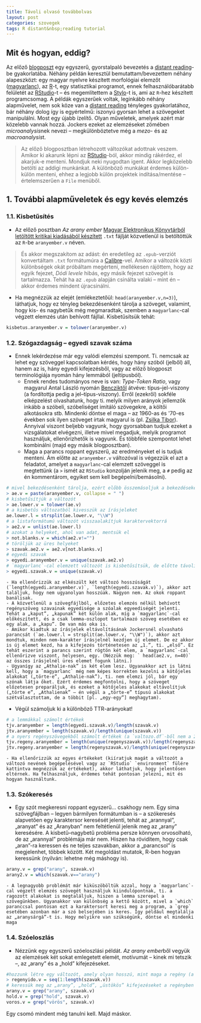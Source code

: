 ```yaml
---
title: Távoli olvasó továbbolvas
layout: post
categories: szovegek
tags: R distant&nbsp;reading tutorial
---
```


## Mit és hogyan, eddig?
Az előző [blogposzt](http://labadigergely.github.io/szovegek/2016/12/04/R1/) egy egyszerű, gyorstalpaló bevezetés a [distant reading][distant]-be gyakorlatába. Néhány példán keresztül bemutattam/bevezettem néhány alapeszközt: egy magyar nyelvre készített morfológiai elemzőt ([magyarlanc][magyarlanc]), az [R][r]-t, egy statisztikai programot, ennek felhasználóbarátabb felületét az [RStudio][rstudio]-t – és megemlítettem a [Stylo][stylo]-t is, ami az `R`-hez készített programcsomag. A példák egyszerűek voltak, leginkább néhány alapművelet, nem sok köze van a [distant reading][distant] tényleges gyakorlatához, bár néhány dolog így is egyértelmű: iszonyú gyorsan lehet a szövegeket manipulálni. Most egy újabb ízelítő. Olyan műveletek, amelyek azért már közelebb vannak hozzá. Jockers ezeket az elemzéseket zömében *microanalysis*nek nevezi – megkülönböztetve még a *mezo-* és az *macroanalysis*t.
> Az előző blogposztban létrehozott változókat adottnak veszem. Amikor ki akarunk lépni az [RStudio][rstudio]-ból, akkor mindig rákérdez, el akarjuk-e menteni. Mondjuk neki nyugodtan igent. Akkor legközelebb betölti az addigi munkánkat. A különböző munkákat érdemes külön-külön menteni, ehhez a legjobb külön projektek indítása/mentése – értelemszerűen a `File` menüből.


## 1. További alapműveletek és egy kevés elemzés

### 1.1. Kisbetűsítés
- Az előző posztban *Az arany ember* [Magyar Elektronikus Könyvtárból letöltött kritikai kiadásából készített](http://mek.oszk.hu/05500/05571/index.phtml) `.txt` fájlját közvetlenül is betöltöttük az `R`-be `aranyember.v` néven.

> És akkor megszakítom az adást: én eredetileg az `.epub`-verziót konvertáltam `.txt` formátumúra a [Calibre][calibre]-vel. Amikor a változók közti különbségek okát próbáltam megérteni, mellékesen rájöttem, hogy az egyik fejezet, *Dódi levele* hibás, egy másik fejezet szövegét is tartalmazza. Tehát ha az `.epub` alapján csinálta valaki – mint én – akkor érdemes mindent újracsinálni.

- Ha megnézzük az elejét (emlékeztetőül: `head(aranyember.v,n=3)`), láthatjuk, hogy ez tényleg bekezdésenként tárolja a szöveget, valamint, hogy kis- és nagybetűk még megmaradtak, szemben a `magyarlanc`-cal végzett elemzés után behívott fájllal. Kisbetűsítsük tehát:

```R
kisbetus.aranyember.v = tolower(aranyember.v)
```

### 1.2. Szógazdagság – egyedi szavak száma
- Ennek lekérdezése már egy valódi elemzési szempont. Ti. nemcsak az lehet egy szöveggel kapcsolatban kérdés, hogy hány szóból (jelből) áll, hanem az is, hány egyedi kifejezésből, vagy az előző blogposzt terminológiája nyomán hány lemmából (jeltípusból).
    - Ennek rendes tudományos neve is van: *Type-Token Ratio*, vagy magyarul Antal László nyomán [Bencziktől](http://mek.oszk.hu/05100/05153/) átvéve: típus–jel-viszony (a fordítottja pedig a jel–típus-viszony). Erről (ezekről) sokféle elképzelést olvashatunk, hogy ti. melyik milyen arányok jellemzők inkább a szóbeli, szóbeliséget imitáló szövegekre, a költői alkotásokra stb. Mindenki döntse el maga – az 1960-as és '70-es években sok ilyen szöveget írtak magyarul is (pl. [Zsilka Tibor](http://www.krudy.hu/Szakirod/ZsilkaTibor/ZsiTAnum_71.html)). Annyival viszont beljebb vagyunk, hogy gyorsabban tudjuk ezeket a vizsgálatokat elvégezni, illetve mivel megadjuk, melyik programot használjuk, ellenőrizhetők is vagyunk. És többféle szempontot lehet kombinálni (majd egy másik blogposztban).
    - Maga a parancs roppant egyszerű, az eredményeket el is tudjuk menteni. Ám előtte az `aranyember.v` változóval is végezzük el azt a feladatot, amelyet a `magyarlanc`-cal elemzett szöveggel is megtettünk (a `>` ismét az `RStudio` konzolján jelenik meg, a `#` pedig az én kommentárom, egyiket sem kell begépelni/bemásolni).

```R
# mivel bekezdésenként tárolja, ezért előbb összemásoljuk a bekezdéseket
> ae.v = paste(aranyember.v, collapse = " ")
# kisbetűsítjük a változót
> ae.lower.v = tolower(ae.v)
# a kisbetűs változatból kivesszük az írásjeleket
ae.lower.l = strsplit(ae.lower.v, "\\W")
# a listaformátumú változót visszaalakítjuk karaktervektorrá
> ae2.v = unlist(ae.lower.l)
# azokat a helyeket, ahol van adat, mentsük el
> not.blanks.v = which(ae2.v!="")
# töröljük az üres helyeket
> szavak.ae2.v = ae2.v[not.blanks.v]
# egyedi szavak
> egyedi.aranyember.v = unique(szavak.ae2.v)
# `magyarlanc`-cal elemzett változót is kisbetűsítsük, de előtte távolítsuk el belőle az írásjelek üres helyét – ha az előző alkalommal nem tettük volna meg –, ezt most nem írom ide, fentebb úgyis olvasható a metódus puskának
> egyedi.szavak.v = unique(szavak.v)
```

    - Ha ellenőrizzük az elkészült két változó hosszúságát (`length(egyedi.aranyember.v)`, `length(egyedi.szavak.v)`), akkor azt találjuk, hogy nem ugyanolyan hosszúak. Nagyon nem. Az okok roppant banálisak.
    - A közvetlenül a szövegfájlból, előzetes elemzés nélkül behívott regényszöveg szavainak egyedisége a szóalak egyeediségét jelenti. Tehát a „kaput”, „kapunak” két külön alak, míg a `magyarlanc`-cal előkészített, és a csak lemma-oszlopot tartalmazó szöveg esetében ez egy alak, a „kapu”. De van más oka is.
    - Amikor kiadtuk az írásjelek eltávolításának Jockersnél olvasható parancsát (`ae.lower.l = strsplit(ae.lower.v, "\\W")`), akkor azt mondtuk, minden nem-karakter írásjelnél kezdjen új elemet. De ez akkor is új elemet kezd, ha a kifejezés történetesen az „1.”, ti. „első”. Ez tehát eszerint a parancs szerint rögtön két elem, a `magyarlanc`-cal ellenőrizve viszont, helyesen, egy. (Nézzük meg: ` head(ae2.v, n=40)` az összes írásjelnél üres elemet fogunk látni.)
    - Ugyanígy az „Athalie-nak” is két elem lesz. Ugyanakkor azt is látni kell, hogy a `magyarlanc` még nem képes korrekten kezelni a kötőjeles alakokat („törte-e”, „Athalie-nak”), ti. nem elemzi jól, bár egy szónak látja őket. Ezért érdemes megfontolni, hogy a szöveget előzetesen preparáljuk, és ezeket a kötőjeles alakokat eltávolítjuk („törte e”, „Athalienak” – én végül a „törte-e” típusú alakokat szétválasztottam, de a többit [pl. „egy-egy”] meghagytam).
- Végül számoljuk ki a különböző TTR-arányokat!

```R
# a lemmákkal számolt értékek
tjv.aranyember = length(egyedi.szavak.v)/length(szavak.v)
jtv.aranyember = length(szavak.v)/length(unique(szavak.v))
# a nyers regényszövegekből számolt értékek (a `valtozo.df`-ből nem a 2., hanem az 1. oszlopot exportáltam, majd írásjeltelenítettem)
tjv.regeny.aranyember = length(unique(regenyszavak.v))/length(regenyszavak.v)
jtv.regeny.aranyember = length(regenyszavak.v)/length(unique(regenyszavak.v))
```
    - Ha ellenőrizzük az egyes értékeket (kiíratjuk magát a változót a változó nevének begépelésével vagy az `RStudio` `environment` fülére kattintva megnézzük az értékeket), akkor láthatjuk, hogy jelentősen eltérnek. Ha felhasználjuk, érdemes tehát pontosan jelezni, mit és hogyan használtunk.

### 1.3. Szókeresés
- Egy szót megkeresni roppant egyszerű... csakhogy nem. Egy sima szövegfájlban – legyen bármilyen formátumban is – a szókeresés alapvetően egy karaktersor keresését jelenti, tehát az „arannyal”, „aranyat” és az „Aranyban” nem feltétlenül jelenik meg az „arany” keresésére. A kisbetű–nagybetű probléma persze könnyen orvosolható, de az „arannyal” problémája már nem. Hiszen ha rövidítem, hogy csak „aran”-ra keressen és ne teljes szavakban, akkor a „parancsol” is megjelenhet, többek között. Két megoldást mutatok, R-ben hogyan keressünk (nyilván: lehetne még máshogy is).

```R
arany.v = grep("arany", szavak.v)
arany2.v = which(szavak.v=="arany")
```
    - A legnagyobb problémát már kiküszöböltük azzal, hogy a `magyarlanc`-cal végzett elemzés szövegét használjuk kiindulópontnak, ti. a ragozott alakokat is megtaláljuk, hiszen a lemma szerepel a szövegünkben. Ugyanakkor van különbség a kettő között, mivel a `which` paranccsal pontosan ezt a karaktersort keresi meg a program, a `grep` esetében azonban már a szó belsejében is keres. Így például megtalálja az „aranysárgá”-t is. Hogy melyikre van szükségünk, döntse el mindenki maga

### 1.4. Szóeloszlás
- Nézzünk egy egyszerű szóeloszlási példát. *Az arany ember*ből vegyük az elemzések két sokat emlegetett elemét, motívumát – kinek mi tetszik –, az „arany” és a „hold” kifejezéseket.

```R
#hozzunk létre egy változót, amely olyan hosszú, mint maga a regény (a regény hosszúság az alábbi példában csak a regény szavainak egymásutánját jelenti, tehát az írásjeleket kihagytam – persze dönthetünk máshogy, de akkor ne a `szavak.v`, hanem a `szoveg.v` változó legyen az alap)
> regenyido.v = seq(1:length(szavak.v))
# keressük meg az „arany”, „hold”, „üstökös” kifejezéseket a regényben
arany.v = grep("arany", szavak.v)
hold.v = grep("hold", szavak.v)
voros.v = grep("vörös", szavak.v)
```

Egy csomó mindent még tanulni kell. Majd máskor.

[distant]: https://www.google.hu/search?client=safari&rls=en&q=distant+reading&ie=UTF-8&oe=UTF-8&gfe_rd=cr&ei=7c9DWNqCHKve8geiuL-4DA#newwindow=1&q=distant+reading
[stylo]: https://sites.google.com/site/computationalstylistics/
[r]: https://www.r-project.org
[magyarlanc]: http://www.inf.u-szeged.hu/rgai/magyarlanc
[rstudio]: https://www.rstudio.com
[calibre]: https://calibre-ebook.com
